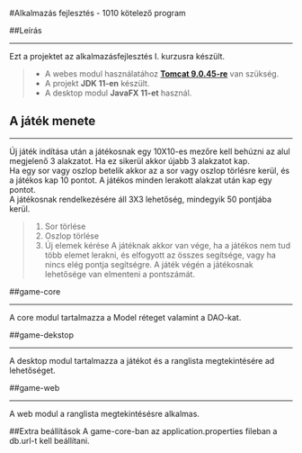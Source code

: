 #Alkalmazás fejlesztés - 1010 kötelező program

##Leírás 
___
Ezt a projektet az alkalmazásfejlesztés I. kurzusra készült.
>* A webes modul használatához **[Tomcat 9.0.45-re](https://tomcat.apache.org/download-90.cgi)** van szükség.
>* A projekt **JDK 11-en** készült.
>* A desktop modul **JavaFX 11-et** használ.

## A játék menete 
___
Új játék indítása után a játékosnak egy 10X10-es mezőre kell behúzni az alul megjelenő 3 alakzatot. Ha ez sikerül akkor újabb 3 alakzatot kap.<br/>
Ha egy sor vagy oszlop betelik akkor az a sor vagy oszlop törlésre kerül, és a játékos kap 10 pontot. A játékos minden lerakott alakzat után kap egy pontot. <br/>
A játékosnak rendelkezésére áll 3X3 lehetőség, mindegyik 50 pontjába kerül.
>1. Sor törlése
>2. Oszlop törlése
>3. Új elemek kérése
A játéknak akkor van vége, ha a játékos nem tud több elemet lerakni, és elfogyott az összes segítsége, vagy ha nincs elég pontja segítségre.
A játék végén a játékosnak lehetősége van elmenteni a pontszámát.

##game-core
___
A core modul tartalmazza a Model réteget valamint a DAO-kat.

##game-dekstop
___
A desktop modul tartalmazza a játékot és a ranglista megtekintésére ad lehetőséget.


##game-web
___
A web modul a ranglista megtekintésésre alkalmas.

##Extra beállítások
A game-core-ban az application.properties fileban a db.url-t kell beállítani.
